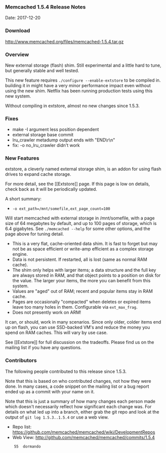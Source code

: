 ### Memcached 1.5.4 Release Notes

Date: 2017-12-20

### Download

http://www.memcached.org/files/memcached-1.5.4.tar.gz

### Overview

New external storage (flash) shim. Still experimental and a little hard to
tune, but generally stable and well tested.

This new feature requires `./configure --enable-extstore` to be compiled in.
building it in might have a very minor performance impact even without using
the new shim. Netflix has been running production tests using this new system.

Without compiling in extstore, almost no new changes since 1.5.3.

### Fixes

  * make -I argument less position dependent
  * external storage base commit
  * lru_crawler metadump output ends with "END\r\n"
  * fix: -o no_lru_crawler didn't work

### New Features

extstore, a cleverly named external storage shim, is an addon for using flash
drives to expand cache storage.

For more detail, see the [[Extstore]] page. If this page is low on details,
check back as it will be periodically updated.

A short summary:

 * `-o ext_path=/mnt/somefile,ext_page_count=100`

Will start memcached with external storage in /mnt/somefile, with a page size
of 64 megabytes by default, and up to 100 pages of storage, which is 6.4
gigabytes. See `./memcached --help` for some other options, and the page above
for tuning detail.

 * This is a very flat, cache-oriented data shim. It is fast to forget but
   may not be as space efficient or write-amp efficient as a complex storage
   engine.
 * Data is not persistent. If restarted, all is lost (same as normal RAM
   cache).
 * The shim only helps with larger items; a data structure and the full key
   are always stored in RAM, and that object points to a position on disk for
   the value. The larger your items, the more you can benefit from this
   system.
 * Values are "aged" out of RAM; recent and popular items stay in RAM cache.
 * Pages are occasionally "compacted" when deletes or expired items leave too
   many holes in them. Configurable via `ext_max_frag`.
 * Does not presently work on ARM!

It can, or should, work in many scenarios. Since only older, colder items end
up on flash, you can use SSD-backed VM's and reduce the money you spend on RAM
caches. This will vary by use case.

See [[Extstore]] for full discussion on the tradeoffs. Please find us on the
mailing list if you have any questions.

### Contributors

The following people contributed to this release since 1.5.3.

Note that this is based on who contributed changes, not how they were
done.  In many cases, a code snippet on the mailing list or a bug
report ended up as a commit with your name on it.

Note that this is just a summary of how many changes each person made
which doesn't necessarily reflect how significant each change was.
For details on what led up into a branch, either grab the git repo and
look at the output of `git log 1.5.3..1.5.4` or use a web view.

  * Repo list: https://github.com/memcached/memcached/wiki/DevelopmentRepos
  * Web View: http://github.com/memcached/memcached/commits/1.5.4

```
    55	dormando

```
